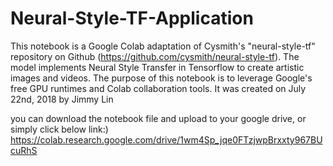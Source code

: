 # Neural-Style-TF-Application
This notebook is a Google Colab adaptation of Cysmith's "neural-style-tf" repository on Github (https://github.com/cysmith/neural-style-tf).
The model implements Neural Style Transfer in Tensorflow to create artistic images and videos. 
The purpose of this notebook is to leverage Google's free GPU runtimes and Colab collaboration tools. It was created on July 22nd, 2018 by Jimmy Lin

you can download the notebook file and upload to your google drive, or simply click below link:)
https://colab.research.google.com/drive/1wm4Sp_jqe0FTzjwpBrxxty967BUcuRhS
